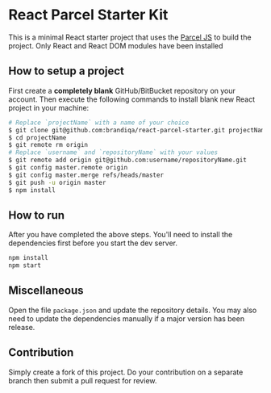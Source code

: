 # React Parcel Starter Kit

This is a minimal React starter project that uses the [Parcel JS](https://www.parceljs.org) to build the project. Only React and React DOM modules have been installed

## How to setup a project

First create a **completely blank** GitHub/BitBucket repository on your account. Then execute the following commands to install blank new React project in your machine:

```bash
# Replace `projectName` with a name of your choice
$ git clone git@github.com:brandiqa/react-parcel-starter.git projectName
$ cd projectName
$ git remote rm origin
# Replace `username` and `repositoryName` with your values
$ git remote add origin git@github.com:username/repositoryName.git
$ git config master.remote origin
$ git config master.merge refs/heads/master
$ git push -u origin master
$ npm install

```

## How to run

After you have completed the above steps. You'll need to install the dependencies first before you start the dev server.

```bash
npm install
npm start
```

## Miscellaneous

Open the file `package.json` and update the repository details. You may also need to update the dependencies manually if a major version has been release.

## Contribution

Simply create a fork of this project. Do your contribution on a separate branch then submit a pull request for review.
